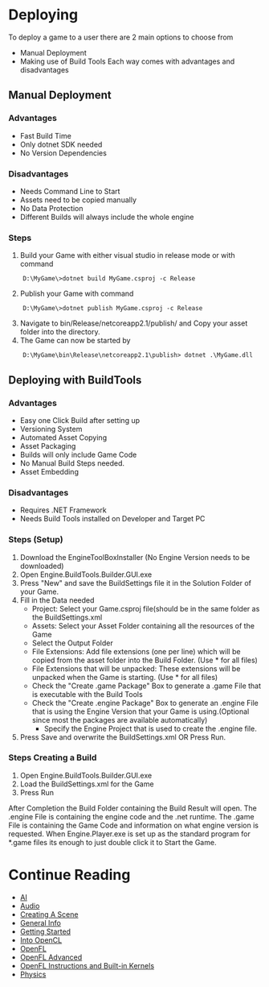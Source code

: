 # Deploying
To deploy a game to a user there are 2 main options to choose from
* Manual Deployment
* Making use of Build Tools
Each way comes with advantages and disadvantages
## Manual Deployment
### Advantages
* Fast Build Time
* Only dotnet SDK needed
* No Version Dependencies
### Disadvantages
* Needs Command Line to Start
* Assets need to be copied manually
* No Data Protection
* Different Builds will always include the whole engine
### Steps
1. Build your Game with either visual studio in release mode or with command
```
	D:\MyGame\>dotnet build MyGame.csproj -c Release
```
2. Publish your Game with command
```
	D:\MyGame\>dotnet publish MyGame.csproj -c Release
```
3. Navigate to bin/Release/netcoreapp2.1/publish/ and Copy your asset folder into the directory.
4. The Game can now be started by
```
	D:\MyGame\bin\Release\netcoreapp2.1\publish> dotnet .\MyGame.dll
```
## Deploying with BuildTools
### Advantages
* Easy one Click Build after setting up
* Versioning System
* Automated Asset Copying
* Asset Packaging
* Builds will only include Game Code
* No Manual Build Steps needed.
* Asset Embedding
### Disadvantages
* Requires .NET Framework
* Needs Build Tools installed on Developer and Target PC
### Steps (Setup)
1. Download the EngineToolBoxInstaller (No Engine Version needs to be downloaded)
2. Open Engine.BuildTools.Builder.GUI.exe
3. Press "New" and save the BuildSettings file it in the Solution Folder of your Game.
4. Fill in the Data needed
	* Project: Select your Game.csproj file(should be in the same folder as the BuildSettings.xml
	* Assets: Select your Asset Folder containing all the resources of the Game
	* Select the Output Folder
	* File Extensions: Add file extensions (one per line) which will be copied from the asset folder into the Build Folder. (Use * for all files)
	* File Extensions that will be unpacked: These extensions will be unpacked when the Game is starting. (Use * for all files)
	* Check the "Create .game Package" Box to generate a .game File that is executable with the Build Tools
	* Check the "Create .engine Package" Box to generate an .engine File that is using the Engine Version that your Game is using.(Optional since most the packages are available automatically)
		- Specify the Engine Project that is used to create the .engine file.
5. Press Save and overwrite the BuildSettings.xml OR Press Run.
### Steps Creating a Build
1. Open Engine.BuildTools.Builder.GUI.exe
2. Load the BuildSettings.xml for the Game
3. Press Run

After Completion the Build Folder containing the Build Result will open.
The .engine File is containing the engine code and the .net runtime.
The .game File is containing the Game Code and information on what engine version is requested.
When Engine.Player.exe is set up as the standard program for *.game files its enough to just double click it to Start the Game.

# Continue Reading
* [AI](AI.md)
* [Audio](Audio.md)
* [Creating A Scene](CreatingAScene.md)
* [General Info](GeneralInfo.md)
* [Getting Started](GettingStarted.md)
* [Into OpenCL](IntoOpenCL.md)
* [OpenFL](OpenFL.md)
* [OpenFL Advanced](OpenFL_Advanced.md)
* [OpenFL Instructions and Built-in Kernels](OpenFLInstructionsAndBuiltInKernels.md)
* [Physics](Physics.md)